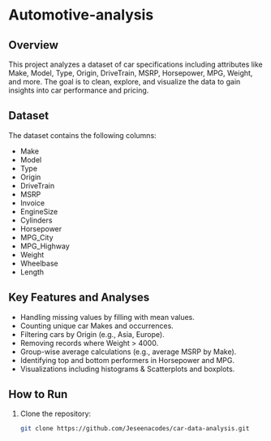 # Automotive-analysis

## Overview
This project analyzes a dataset of car specifications including attributes like Make, Model, Type, Origin, DriveTrain, MSRP, Horsepower, MPG, Weight, and more. The goal is to clean, explore, and visualize the data to gain insights into car performance and pricing.

## Dataset
The dataset contains the following columns:
- Make
- Model
- Type
- Origin
- DriveTrain
- MSRP
- Invoice
- EngineSize
- Cylinders
- Horsepower
- MPG_City
- MPG_Highway
- Weight
- Wheelbase
- Length

## Key Features and Analyses
- Handling missing values by filling with mean values.
- Counting unique car Makes and occurrences.
- Filtering cars by Origin (e.g., Asia, Europe).
- Removing records where Weight > 4000.
- Group-wise average calculations (e.g., average MSRP by Make).
- Identifying top and bottom performers in Horsepower and MPG.
- Visualizations including histograms & Scatterplots and boxplots.

## How to Run
1. Clone the repository:
   ```bash
   git clone https://github.com/Jeseenacodes/car-data-analysis.git
